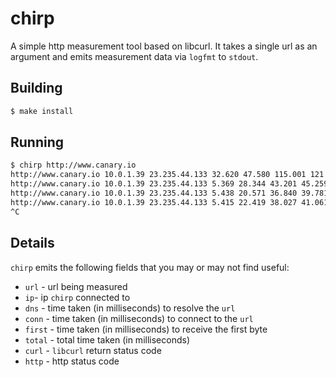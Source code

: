 chirp
=====

A simple http measurement tool based on libcurl.  It takes a single url as an argument and emits measurement data via `logfmt` to `stdout`.

## Building

```sh
$ make install
```

## Running

```sh
$ chirp http://www.canary.io
http://www.canary.io 10.0.1.39 23.235.44.133 32.620 47.580 115.001 121.845 449 13884 0 200
http://www.canary.io 10.0.1.39 23.235.44.133 5.369 28.344 43.201 45.259 448 13884 0 200
http://www.canary.io 10.0.1.39 23.235.44.133 5.438 20.571 36.840 39.781 448 13884 0 200
http://www.canary.io 10.0.1.39 23.235.44.133 5.415 22.419 38.027 41.061 448 13884 0 200
^C
```

## Details

`chirp` emits the following fields that you may or may not find useful:

* `url` - url being measured
* `ip`- ip `chirp` connected to
* `dns` - time taken (in milliseconds) to resolve the `url`
* `conn` - time taken (in milliseconds) to connect to the `url`
* `first` - time taken (in milliseconds) to receive the first byte
* `total` - total time taken (in milliseconds)
* `curl` - `libcurl` return status code
* `http` - http status code
